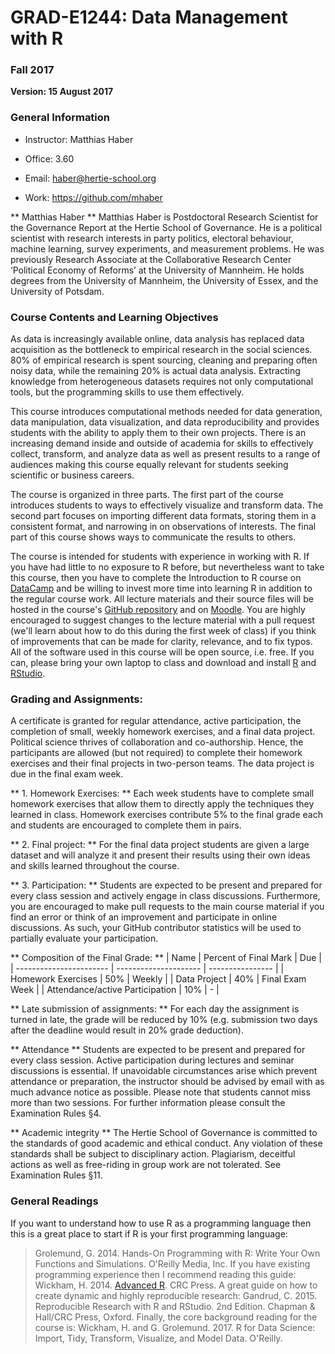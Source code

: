 # GRAD-E1244: Data Management with R

### Fall 2017

**Version: 15 August 2017**

### General Information

- Instructor: Matthias Haber

- Office: 3.60

- Email:  <a href="mailto:haber@hertie-school.org">haber@hertie-school.org</a>   
        
- Work:  <a href="https://github.com/mhaber">https://github.com/mhaber</a>

** Matthias Haber **
Matthias Haber is Postdoctoral Research Scientist for the Governance Report at the Hertie School of Governance. He is a political scientist with research interests in party politics, electoral behaviour, machine learning, survey experiments, and measurement problems. He was previously Research Associate at the Collaborative Research Center ‘Political Economy of Reforms’ at the University of Mannheim. He holds degrees from the University of Mannheim, the University of Essex, and the University of Potsdam.

### Course Contents and Learning Objectives
As data is increasingly available online, data analysis has replaced data acquisition as the bottleneck to empirical research in the social sciences. 80% of empirical research is spent sourcing, cleaning and preparing often noisy data, while the remaining 20% is actual data analysis. Extracting knowledge from heterogeneous datasets requires not only computational tools, but the programming skills to use them effectively. 

This course introduces computational methods needed for data generation, data manipulation, data visualization, and data reproducibility and provides students with the ability to apply them to their own projects. There is an increasing demand inside and outside of academia for skills to effectively collect, transform, and analyze data as well as present results to a range of audiences making this course equally relevant for students seeking scientific or business careers. 

The course is organized in three parts. The first part of the course introduces students to ways to effectively visualize and transform data. The second part focuses on importing different data formats, storing them in a consistent format, and narrowing in on observations of interests. The final part of this course shows ways to communicate the results to others.  

The course is intended for students with experience in working with R. If you have had little to no exposure to R before, but nevertheless want to take this course, then you have to complete the Introduction to R course on [DataCamp](https://www.datacamp.com/courses/free-introduction-to-r) and be willing to invest more time into learning R in addition to the regular course work. 
All lecture materials and their source files will be hosted in the course's [GitHub repository](https://github.com/mhaber/HertieDataScience) and on [Moodle](https://moodle.hertie-school.org/course/view.php?id=1657). You are highly encouraged to suggest changes to the lecture material with a pull request (we'll learn about how to do this during the first week of class) if you think of improvements that can be made for clarity, relevance, and to fix typos. All of the software used in this course will be open source, i.e. free. If you can, please bring your own laptop to class and download and install [R](http://cran.ma.imperial.ac.uk/) and [RStudio](http://www.rstudio.com/products/rstudio/download/). 


### Grading and Assignments:
A certificate is granted for regular attendance, active participation, the completion of small, weekly homework exercises, and a final data project. Political science thrives of collaboration and co-authorship. Hence, the participants are allowed (but not required) to complete their homework exercises and their final projects in two-person teams. The data project is due in the final exam week. 

** 1. Homework Exercises: ** 
Each week students have to complete small homework exercises that allow them to directly apply the techniques they learned in class. Homework exercises contribute 5% to the final grade each and students are encouraged to complete them in pairs.   

** 2.	Final project: ** 
For the final data project students are given a large dataset and will analyze it and present their results using their own ideas and skills learned throughout the course.   

** 3.	Participation: ** 
Students are expected to be present and prepared for every class session and actively engage in class discussions. Furthermore, you are encouraged to make pull requests to the main course material if you find an error or think of an improvement and participate in online discussions. As such, your GitHub contributor statistics will be used to partially evaluate your participation.  

** Composition of the Final Grade: **
| Name                    | Percent of Final Mark | Due              |
| ----------------------- | --------------------- | ---------------- |
| Homework Exercises       | 50%                   | Weekly        |
| Data Project      | 40%                   | Final Exam Week       |
| Attendance/active Participation | 10%           | -                |

** Late submission of assignments: **
For each day the assignment is turned in late, the grade will be reduced by 10% (e.g. submission two days after the deadline would result in 20% grade deduction).

** Attendance **
Students are expected to be present and prepared for every class session. Active participation during lectures and seminar discussions is essential. If unavoidable circumstances arise which prevent attendance or preparation, the instructor should be advised by email with as much advance notice as possible. Please note that students cannot miss more than two sessions. For further information please consult the Examination Rules §4.

** Academic integrity **
The Hertie School of Governance is committed to the standards of good academic and ethical conduct. Any violation of these standards shall be subject to disciplinary action. Plagiarism, deceitful actions as well as free-riding in group work are not tolerated. See Examination Rules §11.

### General Readings
If you want to understand how to use R as a programming language then this is a great place to start if R is your first programming language:
> Grolemund, G. 2014. Hands-On Programming with R: Write Your Own Functions and Simulations. O'Reilly Media, Inc. 
If you have existing programming experience then I recommend reading this guide: 
> Wickham, H. 2014. [Advanced R](http://adv-r.had.co.nz/). CRC Press. 
A great guide on how to create dynamic and highly reproducible research:
> Gandrud, C. 2015. Reproducible Research with R and RStudio. 2nd Edition. Chapman & Hall/CRC Press, Oxford.
Finally, the core background reading for the course is:
> Wickham, H. and G. Grolemund. 2017. R for Data Science: Import, Tidy, Transform, Visualize, and Model Data. O'Reilly.



